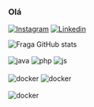 ### Olá  

[![Instagram](https://img.shields.io/badge/Instagram-E4405F?style=for-the-badge&logo=instagram&logoColor=white)](https://www.instagram.com/tainamenezesss/)
[![Linkedin](https://img.shields.io/badge/Linkedin-E4405F?style=for-the-badge&logo=linkedin&logoColor=white)](www.linkedin.com/in/tainá-menezes-b368b613a)


![Fraga GitHub stats](https://github-readme-stats.vercel.app/api?username=TainaMenezes&show_icons=true&theme=dracula)

<div style="display: inline">
  <img align="center" alt="java" src="https://img.shields.io/badge/JAVA-E4405F?style=for-the-badge&logo=jar&logoColor=white" />
  <img align="center" alt="php" src="https://img.shields.io/badge/PHP-E4405F?style=for-the-badge&logo=PHP&logoColor=white" />
  <img align="center" alt="js" src="https://img.shields.io/badge/JavaScript-E4405F?style=for-the-badge&logo=javascript&logoColor=black" /><br><br>
  <img align="center" alt="docker" src="https://img.shields.io/badge/docker-E4405F?style=for-the-badge&logo=docker&logoColor=black" />
  <img align="center" alt="docker" src="https://img.shields.io/badge/Git-E4405F?logo=git&logoColor=white&style=for-the-badge" /><br><br>
  <img align="center" alt="docker" src="https://img.shields.io/badge/MySQL-E4405F?logo=mysql&logoColor=white&style=for-the-badge" />
</div><br/>



<!--
**TainaMenezes/tainamenezes** is a ✨ _special_ ✨ repository because its `README.md` (this file) appears on your GitHub profile.
 <img align="center" alt="intellij" src="https://img.shields.io/badge/IntelliJ-E4405F?logo=intellij-idea&logoColor=white&style=for-the-badge" />
 <img align="center" alt="intellij" src="https://img.shields.io/badge/-PHP%20Storm-E4405F?logo=phpstorm&logoColor=white&style=for-the-badge" />
Here are some ideas to get you started:

- 🔭 I’m currently working on ...
- 🌱 I’m currently learning ...
- 👯 I’m looking to collaborate on ...
- 🤔 I’m looking for help with ...
- 💬 Ask me about ...
- 📫 How to reach me: ...
- 😄 Pronouns: ...
- ⚡ Fun fact: ...
-->
